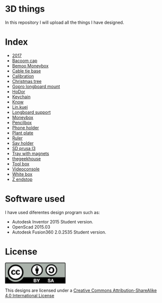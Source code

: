# 3D things
In this repository I will upload all the things I have designed.

# Index
* [2017](https://github.com/darkomen/3D.Things/tree/master/2017)
* [Bacoom cap](https://github.com/darkomen/3D.Things/tree/master/bacoom.cap)
* [Bemoo Moneybox](https://github.com/darkomen/3D.Things/tree/master/bemoo.moneybox)
* [Cable tie base](https://github.com/darkomen/3D.Things/tree/master/Cable.tie.base)
* [Calibration](https://github.com/darkomen/3D.Things/tree/master/calibration)
* [Christmas tree](https://github.com/darkomen/3D.Things/tree/master/christmas.tree)
* [Gopro longboard mount](https://github.com/darkomen/3D.Things/tree/master/gopro.longboard)
* [HoDor](https://github.com/darkomen/3D.Things/tree/master/hodor)
* [Keychain](https://github.com/darkomen/3D.Things/tree/master/keychain)
* [Know](https://github.com/darkomen/3D.Things/tree/master/knob)
* [Lin.kuei](https://github.com/darkomen/3D.Things/tree/master/lin.kuei)
* [Longboard support](https://github.com/darkomen/3D.Things/tree/master/longboard.support)
* [Moneybox](https://github.com/darkomen/3D.Things/tree/master/moneybox)
* [Pencilbox](https://github.com/darkomen/3D.Things/tree/master/pencil.box)
* [Phone holder](https://github.com/darkomen/3D.Things/tree/master/phone.holder)
* [Plant plate](https://github.com/darkomen/3D.Things/tree/master/plant.plate)
* [Ruler](https://github.com/darkomen/3D.Things/tree/master/ruler)
* [Sav holder](https://github.com/darkomen/3D.Things/tree/master/sav.holder)
* [SD prusa I3](https://github.com/darkomen/3D.Things/tree/master/sd.prusai3)
* [Tray with magnets](https://github.com/darkomen/3D.Things/tree/master/tray)
* [thegeekhouse](https://github.com/darkomen/3D.Things/tree/master/thegeekhouse)
* [Tool box](https://github.com/darkomen/3D.Things/tree/master/tool.box)
* [Videoconsole](https://github.com/darkomen/3D.Things/tree/master/videoconsole)
* [White box](https://github.com/darkomen/3D.Things/tree/master/white.box)
* [Z endstop](https://github.com/darkomen/3D.Things/tree/master/zendstop)

# Software used
I have used diferentes design program such as:
* Autodesk Inventor 2015 Student version.
* OpenScad 2015.03
* Autodesk Fusion360 2.0.2535 Student version.

# License
<img src="by-sa.png" width="200" align = "center">

This designs are licensed under a [Creative Commons Attribution-ShareAlike 4.0 International License](http://creativecommons.org/licenses/by-sa/4.0/)
